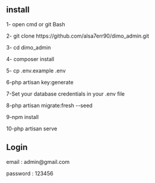 
## install
<p>1- open cmd or git Bash</p>
<p>2- git clone https://github.com/alsa7err90/dimo_admin.git</p>
<p>3-  cd dimo_admin</p>
<p>4- composer install</p>
<p>5- cp .env.example .env</p>
<p>6-php artisan key:generate</p>
<p>7-Set your database credentials in your .env file</p>
<p>8-php artisan migrate:fresh --seed</p>
<p>9-npm install</p>
<p>10-php artisan serve</p>
 
## Login
<p>email : admin@gmail.com</p>
<p>password : 123456</p>
  
